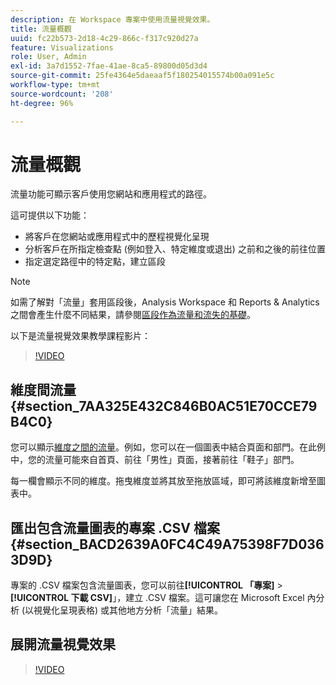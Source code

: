 ```yaml
---
description: 在 Workspace 專案中使用流量視覺效果。
title: 流量概觀
uuid: fc22b573-2d18-4c29-866c-f317c920d27a
feature: Visualizations
role: User, Admin
exl-id: 3a7d1552-7fae-41ae-8ca5-89800d05d3d4
source-git-commit: 25fe4364e5daeaaf5f180254015574b00a091e5c
workflow-type: tm+mt
source-wordcount: '208'
ht-degree: 96%

---
```


# 流量概觀

流量功能可顯示客戶使用您網站和應用程式的路徑。

這可提供以下功能：

* 將客戶在您網站或應用程式中的歷程視覺化呈現
* 分析客戶在所指定檢查點 (例如登入、特定維度或退出) 之前和之後的前往位置
* 指定選定路徑中的特定點，建立區段

>[!NOTE]
>
>如需了解對「流量」套用區段後，Analysis Workspace 和 Reports &amp; Analytics 之間會產生什麼不同結果，請參閱[區段作為流量和流失的基礎](/help/analyze/analysis-workspace/visualizations/fallout/fallout-flow.md)。

以下是流量視覺效果教學課程影片：

>[!VIDEO](https://video.tv.adobe.com/v/24045/?quality=12)

## 維度間流量 {#section_7AA325E432C846B0AC51E70CCE79B4C0}

您可以顯示[維度之間的流量](/help/analyze/analysis-workspace/visualizations/c-flow/multi-dimensional-flow.md)。例如，您可以在一個圖表中結合頁面和部門。在此例中，您的流量可能來自首頁、前往「男性」頁面，接著前往「鞋子」部門。

每一欄會顯示不同的維度。拖曳維度並將其放至拖放區域，即可將該維度新增至圖表中。

## 匯出包含流量圖表的專案 .CSV 檔案 {#section_BACD2639A0FC4C49A75398F7D0363D9D}

專案的 .CSV 檔案包含流量圖表，您可以前往&#x200B;**[!UICONTROL 「專案]** > **[!UICONTROL 下載 CSV]**」，建立 .CSV 檔案。這可讓您在 Microsoft Excel 內分析 (以視覺化呈現表格) 或其他地方分析「流量」結果。

## 展開流量視覺效果

>[!VIDEO](https://video.tv.adobe.com/v/24044/?quality=12)
